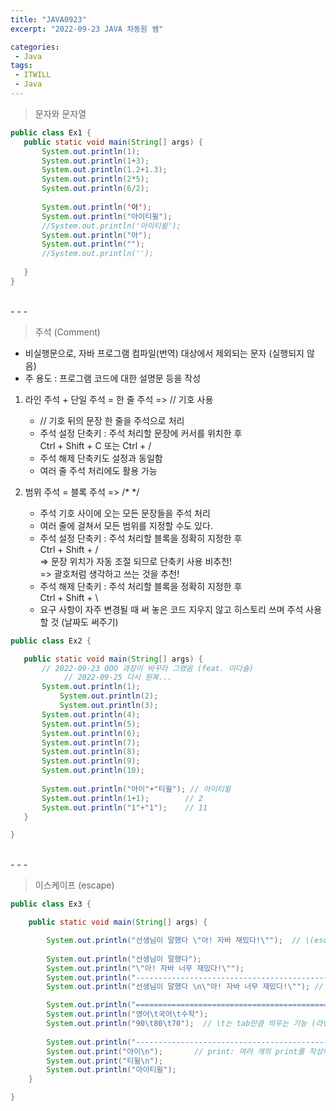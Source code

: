 ```yaml
---
title: "JAVA0923"
excerpt: "2022-09-23 JAVA 차동원 쌤"

categories:
 - Java
tags:
 - ITWILL
 - Java
---
```

> 문자와 문자열    

 ```java
public class Ex1 {
	public static void main(String[] args) {
		System.out.println(1);
		System.out.println(1+3);
		System.out.println(1.2+1.3);
		System.out.println(2*5);
		System.out.println(6/2);
		
		System.out.println('아');
		System.out.println("아이티윌");
		//System.out.println('아이티윌');
		System.out.println("아");
		System.out.println("");
		//System.out.println('');
		
	}
}   
```
<br>
- - -

> 주석 (Comment)     
- 비실행문으로, 자바 프로그램 컴파일(번역) 대상에서 제외되는 문자 (실행되지 않음)    
- 주 용도 : 프로그램 코드에 대한 설명문 등을 작성     
 
1. 라인 주석 + 단일 주석 = 한 줄 주석 => // 기호 사용   
   - // 기호 뒤의 문장 한 줄을 주석으로 처리   
   - 주석 설정 단축키 : 주석 처리할 문장에 커서를 위치한 후   
	                 Ctrl + Shift + C 또는 Ctrl + /   
   - 주석 해제 단축키도 설정과 동일함   
   - 여러 줄 주석 처리에도 활용 가능   
	 	
 2. 범위 주석 = 블록 주석 => /* */   
    - 주석 기호 사이에 오는 모든 문장들을 주석 처리  
    - 여러 줄에 걸쳐서 모든 범위를 지정할 수도 있다.   
    - 주석 설정 단축키 : 주석 처리할 블록을 정확히 지정한 후    
		     Ctrl + Shift + /   
		 => 문장 위치가 자동 조절 되므로 단축키 사용 비추천!   
		 => 괄호처럼 생각하고 쓰는 것을 추천!   
    - 주석 해제 단축키 : 주석 처리할 블록을 정확히 지정한 후   
		    Ctrl + Shift + \    
    - 요구 사항이 자주 변경될 때 써 놓은 코드 지우지 않고 히스토리 쓰며 주석 사용할 것 (날짜도 써주기)   
   
 ```java
public class Ex2 {

	public static void main(String[] args) {
		// 2022-09-23 OOO 과장이 바꾸라 그랬음 (feat. 이다솔)
	     	 // 2022-09-25 다시 원복...	
	  	System.out.println(1);
	    	System.out.println(2);
	    	System.out.println(3);
		System.out.println(4);
		System.out.println(5);
		System.out.println(6);
		System.out.println(7);
		System.out.println(8);
		System.out.println(9);
		System.out.println(10);
		
	 	System.out.println("아이"+"티윌"); // 아이티윌
		System.out.println(1+1);		// 2
		System.out.println("1"+"1");    // 11
	}

}   
```
<br>
- - -

> 이스케이프 (escape)
```java
public class Ex3 {

	public static void main(String[] args) {

		System.out.println("선생님이 말했다 \"아! 자바 재밌다!\"");  // \(escape)다음은 무조건 문자로 인식
		
		System.out.println("선생님이 말했다");
		System.out.println("\"아! 자바 너무 재밌다!\"");
		System.out.println("----------------------------------------------");
		System.out.println("선생님이 말했다 \n\"아! 자바 너무 재밌다!\"");	// \n은 묶어서 줄바꿈

		System.out.println("=============================================");
		System.out.println("영어\t국어\t수학");
		System.out.println("90\t80\t70");  // \t는 tab만큼 띄우는 기능 (라인을 맞춰줌)
		
		System.out.println("---------------------------------------------");
		System.out.print("아이\n");		// print: 여러 개의 print를 작성하더라도 줄 바뀌지 않음
		System.out.print("티윌\n");
		System.out.println("아이티윌");
	}

}   
```

